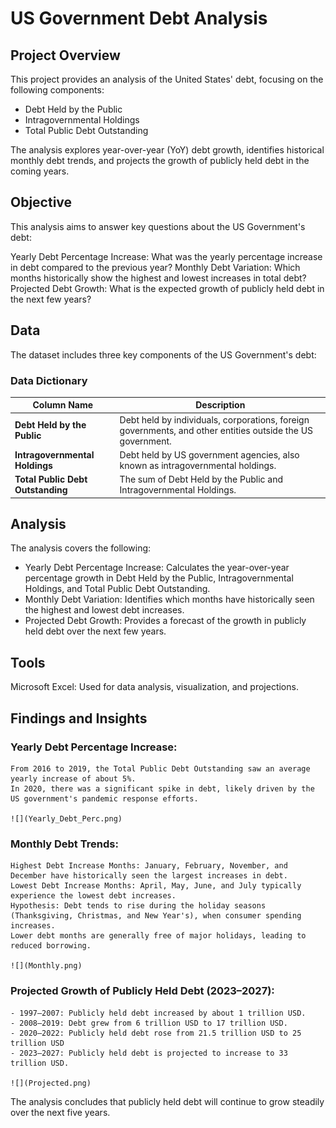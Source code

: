 # US Government Debt Analysis
## Project Overview
   This project provides an analysis of the United States' debt, focusing on the following components:
   - Debt Held by the Public
   - Intragovernmental Holdings
   - Total Public Debt Outstanding
     
The analysis explores year-over-year (YoY) debt growth, identifies historical monthly debt trends, and projects the growth of publicly held debt in the coming years.

## Objective
   This analysis aims to answer key questions about the US Government's debt:

   Yearly Debt Percentage Increase: What was the yearly percentage increase in debt compared to the previous year?
   Monthly Debt Variation: Which months historically show the highest and lowest increases in total debt?
   Projected Debt Growth: What is the expected growth of publicly held debt in the next few years?
   
## Data
   The dataset includes three key components of the US Government's debt:

   ### Data Dictionary
   | Column Name                    | Description                                                                                          |
|---------------------------------|------------------------------------------------------------------------------------------------------|
| **Debt Held by the Public**     | Debt held by individuals, corporations, foreign governments, and other entities outside the US government. |
| **Intragovernmental Holdings**  | Debt held by US government agencies, also known as intragovernmental holdings.                        |
| **Total Public Debt Outstanding** | The sum of Debt Held by the Public and Intragovernmental Holdings.                                  |

## Analysis
   The analysis covers the following:

   - Yearly Debt Percentage Increase: Calculates the year-over-year percentage growth in Debt Held by the Public, Intragovernmental Holdings,
     and Total Public Debt Outstanding.
   - Monthly Debt Variation: Identifies which months have historically seen the highest and lowest debt increases.
   - Projected Debt Growth: Provides a forecast of the growth in publicly held debt over the next few years.

## Tools
Microsoft Excel: Used for data analysis, visualization, and projections.

## Findings and Insights

### Yearly Debt Percentage Increase:
    From 2016 to 2019, the Total Public Debt Outstanding saw an average yearly increase of about 5%.
    In 2020, there was a significant spike in debt, likely driven by the US government's pandemic response efforts.

    ![](Yearly_Debt_Perc.png)


### Monthly Debt Trends:
    Highest Debt Increase Months: January, February, November, and December have historically seen the largest increases in debt.
    Lowest Debt Increase Months: April, May, June, and July typically experience the lowest debt increases.
    Hypothesis: Debt tends to rise during the holiday seasons (Thanksgiving, Christmas, and New Year's), when consumer spending increases. 
    Lower debt months are generally free of major holidays, leading to reduced borrowing.

    ![](Monthly.png)

   
### Projected Growth of Publicly Held Debt (2023–2027):
    - 1997–2007: Publicly held debt increased by about 1 trillion USD.
    - 2008–2019: Debt grew from 6 trillion USD to 17 trillion USD.
    - 2020–2022: Publicly held debt rose from 21.5 trillion USD to 25 trillion USD
    - 2023–2027: Publicly held debt is projected to increase to 33 trillion USD.

    ![](Projected.png)

    
The analysis concludes that publicly held debt will continue to grow steadily over the next five years.
